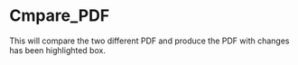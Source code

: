 # Cmpare_PDF
This will compare the two different PDF and produce the PDF with changes has been highlighted box. 
